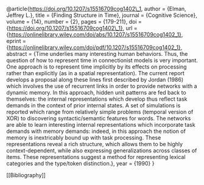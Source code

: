 @article{https://doi.org/10.1207/s15516709cog1402\_1,
author = {Elman, Jeffrey L.},
title = {Finding Structure in Time},
journal = {Cognitive Science},
volume = {14},
number = {2},
pages = {179-211},
doi = {https://doi.org/10.1207/s15516709cog1402\_1},
url = {https://onlinelibrary.wiley.com/doi/abs/10.1207/s15516709cog1402_1},
eprint = {https://onlinelibrary.wiley.com/doi/pdf/10.1207/s15516709cog1402_1},
abstract = {Time underlies many interesting human behaviors. Thus, the question of how to represent time in connectionist models is very important. One approach is to represent time implicitly by its effects on processing rather than explicitly (as in a spatial representation). The current report develops a proposal along these lines first described by Jordan (1986) which involves the use of recurrent links in order to provide networks with a dynamic memory. In this approach, hidden unit patterns are fed back to themselves: the internal representations which develop thus reflect task demands in the context of prior internal states. A set of simulations is reported which range from relatively simple problems (temporal version of XOR) to discovering syntactic/semantic features for words. The networks are able to learn interesting internal representations which incorporate task demands with memory demands: indeed, in this approach the notion of memory is inextricably bound up with task processing. These representations reveal a rich structure, which allows them to be highly context-dependent, while also expressing generalizations across classes of items. These representations suggest a method for representing lexical categories and the type/token distinction.},
year = {1990}
}

[[Bibliography]]